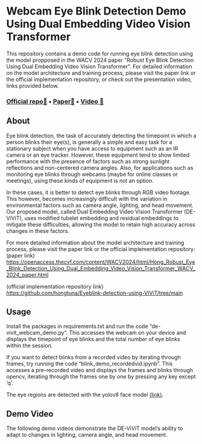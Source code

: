 # Webcam Eye Blink Detection Demo Using Dual Embedding Video Vision Transformer

This repository contains a demo code for running eye blink detection using the model propposed in the WACV 2024 paper "Robust Eye Blink Detection Using Dual Embedding Video Vision Transformer". For detailed information on the model architecture and training process, please visit the paper link or the official implementation repository, or check out the presentation video, links provided below.

### [Official repo📂](https://github.com/hongtuna/Eyeblink-detection-using-ViViT/tree/main) • [Paper📝](https://openaccess.thecvf.com/content/WACV2024/html/Hong_Robust_Eye_Blink_Detection_Using_Dual_Embedding_Video_Vision_Transformer_WACV_2024_paper.html) • [Video 🎥](https://youtu.be/i2CWdyRcgWQ?feature=shared)
## About

Eye blink detection, the task of accurately detecting the timepoint in which a person blinks their eye(s), is generally a simple and easy task for a stationary subject when you have access to equipment such as an IR camera or an eye tracker. However, these equipment tend to show limited performance with the presence of factors such as strong sunlight reflections and non-centered camera angles. Also, for applications such as monitoring eye blinks through webcams (maybe for online classes or meetings), using these kinds of equipment is not an option.

In these cases, it is better to detect eye blinks through RGB video footage. This however, becomes increasingly difficult with the variation in environmental factors such as camera angle, lighting, and head movement. Our proposed model, called Dual Embedding Video Vision Transformer (DE-ViViT), uses modified tubelet embedding and residual embeddings to mitigate these difficulties, allowing the model to retain high accuracy across changes in these factors.

For more detailed information about the model architecture and training process, please visit the paper link or the official implementation repository:
(paper link)
https://openaccess.thecvf.com/content/WACV2024/html/Hong_Robust_Eye_Blink_Detection_Using_Dual_Embedding_Video_Vision_Transformer_WACV_2024_paper.html

(official implementation repository link)
https://github.com/hongtuna/Eyeblink-detection-using-ViViT/tree/main

## Usage

Install the packages in requirements.txt and run the code “de-vivit_webcam_demo.py”. This accesses the webcam on your device and displays the timepoint of eye blinks and the total number of eye blinks within the session.

If you want to detect blinks from a recorded video by iterating through frames, try running the code “blink_demo_recordedvid.ipynb”. This accesses a pre-recorded video and displays the frames and blinks through opencv, iterating through the frames one by one by pressing any key except ‘q’.

The eye regions are detected with the yolov8 face model [(link)](https://github.com/akanametov/yolov8-face).

## Demo Video
The following demo videos demonstrate the DE-ViViT model’s ability to adapt to changes in lighting, camera angle, and head movement.

